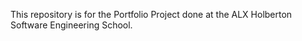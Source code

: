 This repository is for the Portfolio Project done at the ALX Holberton Software Engineering School.
